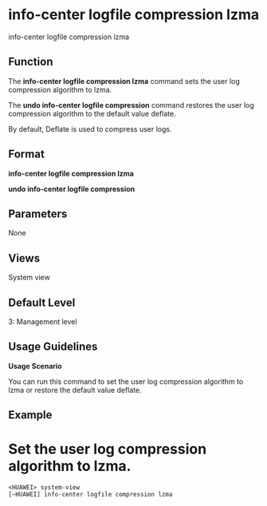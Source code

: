 info-center logfile compression lzma
====================================

info-center logfile compression lzma

Function
--------



The **info-center logfile compression lzma** command sets the user log compression algorithm to lzma.

The **undo info-center logfile compression** command restores the user log compression algorithm to the default value deflate.



By default, Deflate is used to compress user logs.


Format
------

**info-center logfile compression lzma**

**undo info-center logfile compression**


Parameters
----------

None

Views
-----

System view


Default Level
-------------

3: Management level


Usage Guidelines
----------------

**Usage Scenario**

You can run this command to set the user log compression algorithm to lzma or restore the default value deflate.


Example
-------

# Set the user log compression algorithm to lzma.
```
<HUAWEI> system-view
[~HUAWEI] info-center logfile compression lzma

```